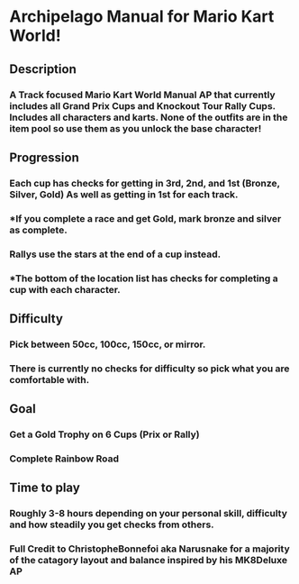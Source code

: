 # Archipelago Manual for Mario Kart World!

## Description
### A Track focused Mario Kart World Manual AP that currently includes all Grand Prix Cups and Knockout Tour Rally Cups. Includes all characters and karts. None of the outfits are in the item pool so use them as you unlock the base character!

## Progression

### Each cup has checks for getting in 3rd, 2nd, and 1st (Bronze, Silver, Gold) As well as getting in 1st for each track.
### *If you complete a race and get Gold, mark bronze and silver as complete. 

### Rallys use the stars at the end of a cup instead. 


### *The bottom of the location list has checks for completing a cup with each character.

## Difficulty

### Pick between 50cc, 100cc, 150cc, or mirror. 
### There is currently no checks for difficulty so pick what you are comfortable with.

## Goal
### Get a Gold Trophy on 6 Cups (Prix or Rally) 
### Complete Rainbow Road

## Time to play
### Roughly 3-8 hours depending on your personal skill, difficulty and how steadily you get checks from others.


### Full Credit to ChristopheBonnefoi aka Narusnake for a majority of the catagory layout and balance inspired by his MK8Deluxe AP 
